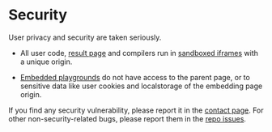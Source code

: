 # Security

User privacy and security are taken seriously.

- All user code, [result page](./result.md) and compilers run in [sandboxed iframes](https://www.html5rocks.com/en/tutorials/security/sandboxed-iframes/) with a unique origin.

- [Embedded playgrounds](./embeds.md) do not have access to the parent page, or to sensitive data like user cookies and localstorage of the embedding page origin.

If you find any security vulnerability, please report it in the [contact page](../contact.md). For other non-security-related bugs, please report them in the [repo issues](https://github.com/live-codes/livecodes/issues).
